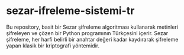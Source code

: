 # sezar-ifreleme-sistemi-tr
Bu repository, basit bir Sezar şifreleme algoritması kullanarak metinleri şifreleyen ve çözen bir Python programının Türkçesini içerir. Sezar şifreleme, her harfi belirli bir anahtar değeri kadar kaydırarak şifreleme yapan klasik bir kriptografi yöntemidir.
